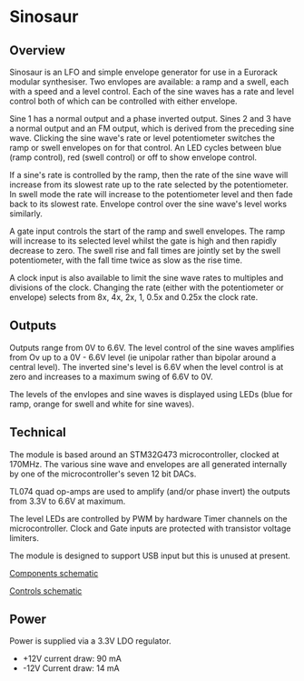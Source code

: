 # Sinosaur

## Overview

Sinosaur is an LFO and simple envelope generator for use in a Eurorack modular synthesiser. Two envlopes are available: a ramp and a swell, each with a speed and a level control. Each of the sine waves has a rate and level control both of which can be controlled with either envelope.

Sine 1 has a normal output and a phase inverted output. Sines 2 and 3 have a normal output and an FM output, which is derived from the preceding sine wave. Clicking the sine wave's rate or level potentiometer switches the ramp or swell envelopes on for that control. An LED cycles between blue (ramp control), red (swell control) or off to show envelope control.

If a sine's rate is controlled by the ramp, then the rate of the sine wave will increase from its slowest rate up to the rate selected by the potentiometer. In swell mode the rate will increase to the potentiometer level and then fade back to its slowest rate. Envelope control over the sine wave's level works similarly.

A gate input controls the start of the ramp and swell envelopes. The ramp will increase to its selected level whilst the gate is high and then rapidly decrease to zero. The swell rise and fall times are jointly set by the swell potentiometer, with the fall time twice as slow as the rise time.

A clock input is also available to limit the sine wave rates to multiples and divisions of the clock. Changing the rate (either with the potentiometer or envelope) selects from 8x, 4x, 2x, 1, 0.5x and 0.25x the clock rate.

## Outputs

Outputs range from 0V to 6.6V. The level control of the sine waves amplifies from Ov up to a 0V - 6.6V level (ie unipolar rather than bipolar around a central level). The inverted sine's level is 6.6V when the level control is at zero and increases to a maximum swing of 6.6V to 0V.

The levels of the envlopes and sine waves is displayed using LEDs (blue for ramp, orange for swell and white for sine waves).

## Technical

The module is based around an STM32G473 microcontroller, clocked at 170MHz. The various sine wave and envelopes are all generated internally by one of the microcontroller's seven 12 bit DACs.

TL074 quad op-amps are used to amplify (and/or phase invert) the outputs from 3.3V to 6.6V at maximum.

The level LEDs are controlled by PWM by hardware Timer channels on the microcontroller. Clock and Gate inputs are protected with transistor voltage limiters.

The module is designed to support USB input but this is unused at present.


[Components schematic](Hardware/Sinosaur_Components.pdf)

[Controls schematic](Hardware/Sinosaur_Controls.pdf)

## Power

Power is supplied via a 3.3V LDO regulator.

- +12V current draw: 90 mA
- -12V Current draw: 14 mA